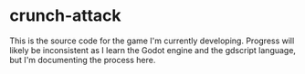 # crunch-attack
This is the source code for the game I'm currently developing. Progress will likely be inconsistent as I learn the Godot engine and the gdscript language, but I'm documenting the process here.
